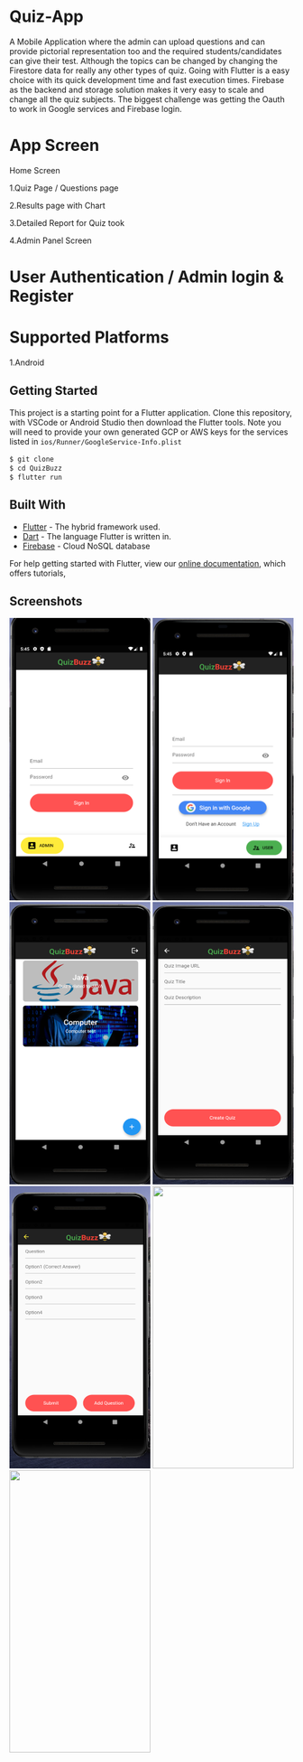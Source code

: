 # Quiz-App

A Mobile Application where the admin can upload questions and can provide pictorial representation too and the required students/candidates can give their test.
Although the topics can be changed by changing the Firestore data for really any other types of quiz.
Going with Flutter is a easy choice with its quick development time and fast execution times.
Firebase as the backend and storage solution makes it very easy to scale and change all the quiz subjects.
The biggest challenge was getting the Oauth to work in Google services and Firebase login.

# App Screen

Home Screen



1.Quiz Page / Questions page

2.Results page with Chart

3.Detailed Report for Quiz took

4.Admin Panel Screen

# User Authentication / Admin login & Register


# Supported Platforms

1.Android


## Getting Started

This project is a starting point for a Flutter application.
Clone this repository, with VSCode or Android Studio then download the Flutter tools. Note you will need to provide your own generated GCP or AWS keys for the services listed in `ios/Runner/GoogleService-Info.plist`
```aidl
$ git clone
$ cd QuizBuzz
$ flutter run
```

## Built With
* [Flutter](https://flutter.dev/) - The hybrid framework used.
* [Dart](https://dart.dev/) - The language Flutter is written in.
* [Firebase](https://firebase.google.com) - Cloud NoSQL database






For help getting started with Flutter, view our
[online documentation](https://flutter.dev/docs), which offers tutorials,

## Screenshots
<img src="AssetImages/AdminLogin.png" width="250" height= "500">     <img src="AssetImages/UserLogin.png" width="250" height= "500">     <img src="AssetImages/HomePage.png"  width="250" height= "500">     <img src="AssetImages/QuestionAdd.png"  width="250" height= "500">  <img src="AssetImages/QuestionAdd2.png"  width="250" height= "500">   <img src="AssetImages/Question.png"  width="250" height= "500">     <img src="AssetImages/Result.png" width="250" height= "500">             